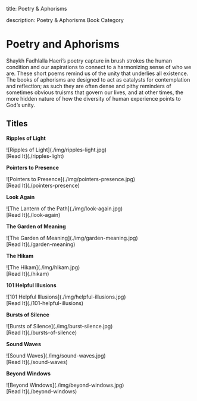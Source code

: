 title: Poetry & Aphorisms

description: Poetry & Aphorisms Book Category

# Poetry and Aphorisms

Shaykh Fadhlalla Haeri’s poetry capture in brush strokes the human condition and our aspirations to connect to a harmonizing sense of who we are. These short poems remind us of the unity that underlies all existence. The books of aphorisms are designed to act as catalysts for contemplation and reflection; as such they are often dense and pithy reminders of sometimes obvious truisms that govern our lives, and at other times, the more hidden nature of how the diversity of human experience points to God’s unity.

## Titles

<div markdown="1" class="card book sidebar center gemoji center-content">

**Ripples of Light**

<div markdown="2" class="book-image">
![Ripples of Light](./img/ripples-light.jpg)
</div>

<div markdown="3" class="book-link">
[Read It](./ripples-light)
</div>

</div>

<div markdown="1" class="card book sidebar center gemoji center-content">

**Pointers to Presence**

<div markdown="2" class="book-image">
![Pointers to Presence](./img/pointers-presence.jpg)
</div>

<div markdown="3" class="book-link">
[Read It](./pointers-presence)
</div>

</div>

<div markdown="1" class="card book sidebar center gemoji center-content">

**Look Again**

<div markdown="2" class="book-image">
![The Lantern of the Path](./img/look-again.jpg)
</div>

<div markdown="3" class="book-link">
[Read It](./look-again)
</div>

</div>

<div markdown="1" class="card book sidebar center gemoji center-content">

**The Garden of Meaning**

<div markdown="2" class="book-image">
![The Garden of Meaning](./img/garden-meaning.jpg)
</div>

<div markdown="3" class="book-link">
[Read It](./garden-meaning)
</div>

</div>

<div markdown="1" class="card book sidebar center gemoji center-content">

**The Hikam**

<div markdown="2" class="book-image">
![The Hikam](./img/hikam.jpg)
</div>

<div markdown="3" class="book-link">
[Read It](./hikam)
</div>

</div>

<div markdown="1" class="card book sidebar center gemoji center-content">

**101 Helpful Illusions**

<div markdown="2" class="book-image">
![101 Helpful Illusions](./img/helpful-illusions.jpg)
</div>

<div markdown="3" class="book-link">
[Read It](./101-helpful-illusions)
</div>

</div>

<div markdown="1" class="card book sidebar center gemoji center-content">

**Bursts of Silence**

<div markdown="2" class="book-image">
![Bursts of Silence](./img/burst-silence.jpg)
</div>

<div markdown="3" class="book-link">
[Read It](./bursts-of-silence)
</div>

</div>

<div markdown="1" class="card book sidebar center gemoji center-content">

**Sound Waves**

<div markdown="2" class="book-image">
![Sound Waves](./img/sound-waves.jpg)
</div>

<div markdown="3" class="book-link">
[Read It](./sound-waves)
</div>

</div>

<div markdown="1" class="card book sidebar center gemoji center-content">

**Beyond Windows**

<div markdown="2" class="book-image">
![Beyond Windows](./img/beyond-windows.jpg)
</div>

<div markdown="3" class="book-link">
[Read It](./beyond-windows)
</div>

</div>